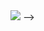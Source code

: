 <img src="https://capsule-render.vercel.app/api?type=shark&color=auto&height=300&section=header&text=kilr_whale&fontSize=90" />
-->
